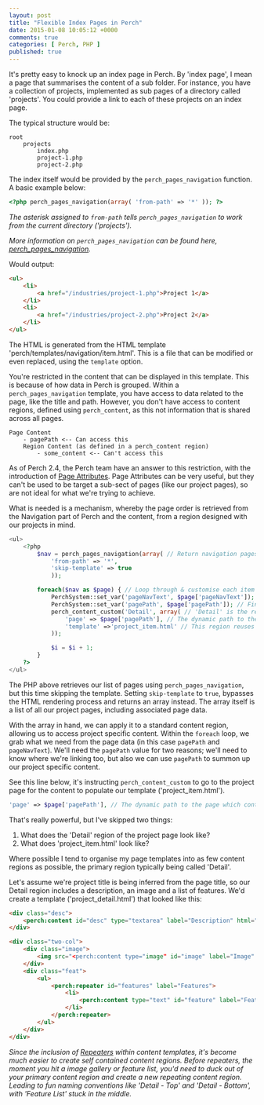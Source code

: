 ```yaml
---
layout: post
title: "Flexible Index Pages in Perch"
date: 2015-01-08 10:05:12 +0000
comments: true
categories: [ Perch, PHP ]
published: true
---
```

It's pretty easy to knock up an index page in Perch. By 'index page', I mean a page that summarises the content of a sub folder. For instance, you have a collection of projects, implemented as sub pages of a directory called 'projects'. You could provide a link to each of these projects on an index page.

The typical structure would be:

```
root
	projects
		index.php
		project-1.php
		project-2.php
```

The index itself would be provided by the `perch_pages_navigation` function. A basic example below:

``` php
<?php perch_pages_navigation(array( 'from-path' => '*' )); ?>
```

_The asterisk assigned to `from-path` tells `perch_pages_navigation` to work from the current directory ('projects')._

_More information on `perch_pages_navigation` can be found here, [perch_pages_navigation](http://docs.grabaperch.com/docs/navigation/perch-pages-navigation/)._

Would output:

``` html
<ul>
	<li>
		<a href="/industries/project-1.php">Project 1</a>
	</li>
	<li>
		<a href="/industries/project-2.php">Project 2</a>
	</li>
</ul>
```

The HTML is generated from the HTML template 'perch/templates/navigation/item.html'. This is a file that can be modified or even replaced, using the `template` option.

You're restricted in the content that can be displayed in this template. This is because of how data in Perch is grouped. Within a `perch_pages_navigation` template, you have access to data related to the page, like the title and path. However, you don't have access to content regions, defined using `perch_content`, as this not information that is shared across all pages.

```
Page Content
	- pagePath <-- Can access this
	Region Content (as defined in a perch_content region)
		- some_content <-- Can't access this
```

As of Perch 2.4, the Perch team have an answer to this restriction, with the introduction of [Page Attributes](http://docs.grabaperch.com/docs/pages/page-attributes/). Page Attributes can be very useful, but they can't be used to be target a sub-sect of pages (like our project pages), so are not ideal for what we're trying to achieve.

What is needed is a mechanism, whereby the page order is retrieved from the Navigation part of Perch and the content, from a region designed with our projects in mind.

``` php
<ul>
	<?php
		$nav = perch_pages_navigation(array( // Return navigation pages data as array
			'from-path' => '*',
			'skip-template' => true
			));

		foreach($nav as $page) { // Loop through & customise each item returned in the array
			PerchSystem::set_var('pageNavText', $page['pageNavText']); // Grab the page title
			PerchSystem::set_var('pagePath', $page['pagePath']); // Find the correct links for each page
			perch_content_custom('Detail', array( // 'Detail' is the region containing the data we need - this is used in the target page template
				'page' => $page['pagePath'], // The dynamic path to the page which contains the target region
				'template' =>'project_item.html' // This region reuses data from target pages (image, excerpt)
			));

			$i = $i + 1;
		}
	?>
</ul>
```

The PHP above retrieves our list of pages using `perch_pages_navigation`, but this time skipping the template. Setting `skip-template` to `true`, bypasses the HTML rendering process and returns an array instead. The array itself is a list of all our project pages, including associated page data.

With the array in hand, we can apply it to a standard content region, allowing us to access project specific content. Within the `foreach` loop, we grab what we need from the page data (in this case `pagePath` and `pageNavText`). We'll need the `pagePath` value for two reasons; we'll need to know where we're linking too, but also we can use `pagePath` to summon up our project specific content. 

See this line below, it's instructing `perch_content_custom` to go to the project page for the content to populate our template ('project_item.html').

``` php
'page' => $page['pagePath'], // The dynamic path to the page which contains the target region
```

That's really powerful, but I've skipped two things:

1. What does the 'Detail' region of the project page look like?
2. What does 'project_item.html' look like?

Where possible I tend to organise my page templates into as few content regions as possible, the primary region typically being called 'Detail'.

Let's assume we're project title is being inferred from the page title, so our Detail region includes a description, an image and a list of features. We'd create a template ('project_detail.html') that looked like this:

``` html
<div class="desc">
	<perch:content id="desc" type="textarea" label="Description" html="true" editor="ckeditor" imagewidth="640" imageheight="480" />
</div>

<div class="two-col">
	<div class="image">
		<img src="<perch:content type="image" id="image" label="Image" width="800" />" alt="<perch:content type="text" id="alt" label="Description" required="true" help="e.g. Photo of MD John Smith with his best wig on" title="true" />" />
	</div>
	<div class="feat">
		<ul>
			<perch:repeater id="features" label="Features">
				<li>
					<perch:content type="text" id="feature" label="Feature" />
				</li>
			</perch:repeater>
		</ul>
	</div>
</div>
```

_Since the inclusion of [Repeaters](http://docs.grabaperch.com/docs/templates/repeaters/) within content templates, it's become much easier to create self contained content regions. Before repeaters, the moment you hit a image gallery or feature list, you'd need to duck out of your primary content region and create a new repeating content region. Leading to fun naming conventions like 'Detail - Top' and 'Detail - Bottom', with 'Feature List' stuck in the middle._

